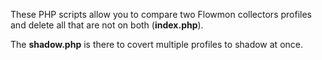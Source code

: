 These PHP scripts allow you to compare two Flowmon collectors profiles and delete all that are not on both (**index.php**).

The **shadow.php** is there to covert multiple profiles to shadow at once.

